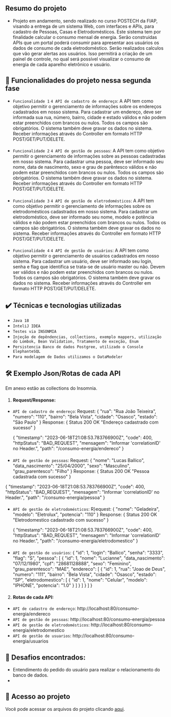 ## Resumo do projeto
- Projeto em andamento, sendo realizado no curso POSTECH da FIAP, visando a entrega de um sistema Web, com interfaces e APIs, para cadastro de Pessoas, Casas e Eletrodomésticos. Este sistema tem por finalidade calcular o consumo mensal de energia.
Serão construidas APIs que um portal poderá consumir para apresentar aos usuários os dados de consumo de cada eletrodoméstico. Serão realizados calculos que vão gerar alertas aos usuários.
Isso permitirá a criação de um painel de controle, no qual será possível visualizar o consumo de energia de cada aparelho eletrônico e usuário.

## 🔨 Funcionalidades do projeto nessa segunda fase
- `Funcionalidade 1` `4 API de cadastro de endereço`: A API tem como objetivo permitir o gerenciamento de informações sobre os endereços cadastrados em nosso sistema. Para cadastrar um endereço, deve ser informada sua rua, número, bairro, cidade e estado válidos e não podem estar preenchidos com brancos ou nulos. Todos os campos são obrigatórios. O sistema também deve gravar os dados no sistema.
Receber informações através do Controller em formato HTTP POST/GET/PUT/DELETE.
#### 
- `Funcionalidade 2` `4 API de gestão de pessoas`: A API tem como objetivo permitir o gerenciamento de informações sobre as pessoas cadastradas em nosso sistema. Para cadastrar uma pessoa, deve ser informado seu nome, data de nascimento, sexo e grau de parêntesco válidos e não podem estar preenchidos com brancos ou nulos. Todos os campos são obrigatórios. O sistema também deve gravar os dados no sistema.
Receber informações através do Controller em formato HTTP POST/GET/PUT/DELETE.
#### 
- `Funcionalidade 3` `4 API de gestão de eletrodomésticos`: A API tem como objetivo permitir o gerenciamento de informações sobre os eletrodomésticos cadastrados em nosso sistema. Para cadastrar um eletrodoméstico, deve ser informado seu nome, modelo e potência válidos e não podem estar preenchidos com brancos ou nulos. Todos os campos são obrigatórios. O sistema também deve gravar os dados no sistema.
Receber informações através do Controller em formato HTTP POST/GET/PUT/DELETE.

#### 
- `Funcionalidade 4` `4 API de gestão de usuários`: A API tem como objetivo permitir o gerenciamento de usuários cadastrados em nosso sistema. Para cadastrar um usuário, deve ser informado seu login, senha e flag que identifica se trata-se de usuário master ou não. Devem ser válidos e não podem estar preenchidos com brancos ou nulos. Todos os campos são obrigatórios. O sistema também deve gravar os dados no sistema.
  Receber informações através do Controller em formato HTTP POST/GET/PUT/DELETE.
## ✔️ Técnicas e tecnologias utilizadas

- ``Java 18``
- ``InteliJ IDEA``
- ``Testes via INSONMIA``
- ``Injeção de depêndencias, collections, exemplo mappers, utilização do Lombok, Bean Validation, Tratamento de exceção, Enum``
- ``Persistencia Banco de dados Postgree, utilizado o Console ElephanteSQL``
- ``Para modelagem de Dados utilizamos o DataModeler``

## 🛠️ Exemplo Json/Rotas de cada API

Em anexo estão as collections do Insomnia.

1. #### Request/Response:
- `API de cadastro de endereço`:
Request:
  {
  "rua": "Rua João Teixeira",
  "numero": "110",
  "bairro": "Bela Vista",
  "cidade": "Osasco",
  "estado": "São Paulo"
  }
Response:
  {
  Status 200 OK "Endereço cadastrado com sucesso"
  }

  {
  "timestamp": "2023-06-18T21:08:53.783766900Z",
  "code": 400,
  "httpStatus": "BAD_REQUEST",
  "mensagem": "Informar 'correlationID' no Header.",
  "path": "/consumo-energia/endereco"
  }
#### 
- `API de gestão de pessoas`:
Request:
  {
  "nome": "Lucas Ballico",
  "data_nascimento": "25/04/2000",
  "sexo": "Masculino",
  "grau_parentesco": "Filho"
  }
Response:
 {
  Status 200 OK "Pessoa cadastrada com sucesso"
 }

 {
  "timestamp": "2023-06-18T21:08:53.783766900Z",
  "code": 400,
  "httpStatus": "BAD_REQUEST",
  "mensagem": "Informar 'correlationID' no Header.",
  "path": "/consumo-energia/pessoa"
  }
#### 
- `API de gestão de eletrodomésticos`:
R}equest:
  {
  "nome": "Geladeira",
  "modelo": "Eletrolux",
  "potencia": "110"
  }
Response:
  {
  Status 200 OK "Eletrodomestico cadastrado com sucesso"
  }

  {
  "timestamp": "2023-06-18T21:08:53.783766900Z",
  "code": 400,
  "httpStatus": "BAD_REQUEST",
  "mensagem": "Informar 'correlationID' no Header.",
  "path": "/consumo-energia/eletrodomestico"
  }

#### 
- `API de gestão de usuários`:
  {
  "id": 1,
  "login": "Ballico",
  "senha": "3333",
  "flag": "S",
  "pessoa": [
  {
  "id": 1,
  "nome": "Lucianne",
  "data_nascimento": "07/12/1980",
  "cpf": "28681128888",
  "sexo": "Feminino",
  "grau_parentesco": "MAE",
  "endereco": [
  {
  "id": 1,
  "rua": "Joao de Deus",
  "numero": "111",
  "bairro": "Bela Vista",
  "cidade": "Osasco",
  "estado": "SP",
  "eletrodomestico": [
  {
  "id": 1,
  "nome": "Celular",
  "modelo": "IPHONE",
  "potencia": "1.0"
  }
  ]
  }
  ]
  }
  ]
  }
2. #### Rotas de cada API:
- `API de cadastro de endereço`: http://localhost:80/consumo-energia/endereco
- `API de gestão de pessoas`: http://localhost:80/consumo-energia/pessoa
- `API de gestão de eletrodomésticos`: http://localhost:80/consumo-energia/eletrodomestico
- `API de gestão de usuarios`: http://localhost:80/consumo-energia/usuarios

## 🎯 Desafios encontrados:
- Entendimento do pedido do usuário para realizar o relacionamento do banco de dados.
- 
## 📁 Acesso ao projeto
Você pode acessar os arquivos do projeto clicando [aqui](https://github.com/LucianneCharro/consumo-energia/tree/feature-segunda-fase/src).

